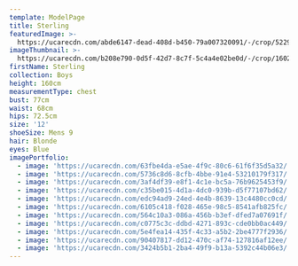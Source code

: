 ```yaml
---
template: ModelPage
title: Sterling
featuredImage: >-
  https://ucarecdn.com/abde6147-dead-408d-b450-79a007320091/-/crop/5229x2444/0,0/-/preview/
imageThumbnail: >-
  https://ucarecdn.com/b208e790-0d5f-42d7-8c7f-5c4a4e02be0d/-/crop/1602x1626/14,0/-/preview/
firstName: Sterling
collection: Boys
height: 160cm
measurementType: chest
bust: 77cm
waist: 68cm
hips: 72.5cm
size: '12'
shoeSize: Mens 9
hair: Blonde
eyes: Blue
imagePortfolio:
  - image: 'https://ucarecdn.com/63fbe4da-e5ae-4f9c-80c6-61f6f35d5a32/'
  - image: 'https://ucarecdn.com/5736c8d6-8cfb-4bbe-91e4-53210179f317/'
  - image: 'https://ucarecdn.com/3af4df39-e8f1-4c1e-bc5a-76b9625453f9/'
  - image: 'https://ucarecdn.com/c35be015-4d1a-4dc0-939b-d5f77107bd62/'
  - image: 'https://ucarecdn.com/edc94ad9-24ed-4e4b-8639-13c4480cc0cd/'
  - image: 'https://ucarecdn.com/6105c418-f028-465e-98c5-8541afb825fc/'
  - image: 'https://ucarecdn.com/564c10a3-086a-456b-b3ef-dfed7a07691f/'
  - image: 'https://ucarecdn.com/c0775c3c-ddbd-4271-893c-cde0bb0ac449/'
  - image: 'https://ucarecdn.com/5e4fea14-435f-4c33-a5b2-2be4777f2936/'
  - image: 'https://ucarecdn.com/90407817-dd12-470c-af74-127816af12ee/'
  - image: 'https://ucarecdn.com/3424b5b1-2ba4-49f9-b13a-5392c44b06e3/'
---
```


